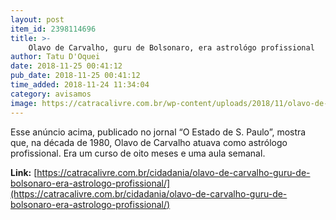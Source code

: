 ```yaml
---
layout: post
item_id: 2398114696
title: >-
    Olavo de Carvalho, guru de Bolsonaro, era astrológo profissional
author: Tatu D'Oquei
date: 2018-11-25 00:41:12
pub_date: 2018-11-25 00:41:12
time_added: 2018-11-24 11:34:04
category: avisamos
image: https://catracalivre.com.br/wp-content/uploads/2018/11/olavo-de-carvalho-astrologo.jpg
---
```


Esse anúncio acima, publicado no jornal “O Estado de S. Paulo”, mostra que, na década de 1980, Olavo de Carvalho atuava como astrólogo profissional. Era um curso de oito meses e uma aula semanal.

**Link:** [https://catracalivre.com.br/cidadania/olavo-de-carvalho-guru-de-bolsonaro-era-astrologo-profissional/](https://catracalivre.com.br/cidadania/olavo-de-carvalho-guru-de-bolsonaro-era-astrologo-profissional/)

